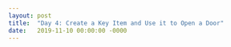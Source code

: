 ```yaml
---
layout: post
title:  "Day 4: Create a Key Item and Use it to Open a Door"
date:   2019-11-10 00:00:00 -0000
---
```

